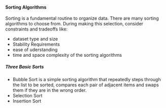 #### Sorting Algorithms

Sorting is a fundamental routine to organize data. There are many sorting algorithms to choose from. During making this selection, consider constraints and tradeoffs like:

- dataset type and size
- Stability Requirements
- ease of uderstanding
- time and space complexity of the sorting algorithms


##### Three Basic Sorts
- Bubble Sort is a simple sorting algorithm that repeatedly steps through the list to be sorted, compares each pair of adjacent items and swaps them if they are in the wrong order.
- Selection Sort
- Insertion Sort

